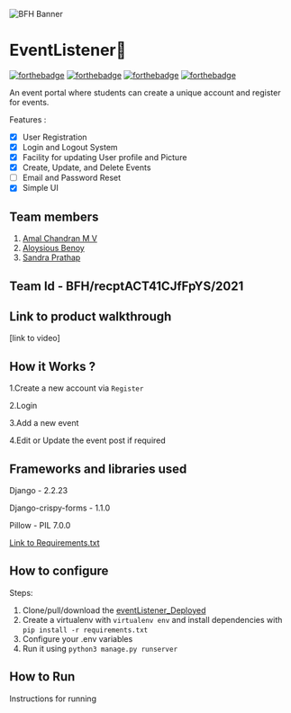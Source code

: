 ![BFH Banner](https://trello-attachments.s3.amazonaws.com/542e9c6316504d5797afbfb9/542e9c6316504d5797afbfc1/39dee8d993841943b5723510ce663233/Frame_19.png)
# EventListener📝
[![forthebadge](https://forthebadge.com/images/badges/made-with-python.svg)](https://forthebadge.com)
[![forthebadge](https://forthebadge.com/images/badges/uses-html.svg)](https://forthebadge.com)
[![forthebadge](https://forthebadge.com/images/badges/uses-css.svg)](https://forthebadge.com)
[![forthebadge](https://forthebadge.com/images/badges/built-with-love.svg)](https://forthebadge.com)

An event portal where students can create a unique account and register for events. 

Features :
- [x] User Registration 
- [x] Login and Logout System
- [x] Facility for updating User profile and Picture 
- [x] Create, Update, and Delete Events
- [ ] Email and Password Reset
- [x] Simple UI 
## Team members
1. [Amal Chandran M V](https://github.com/AmalChandru)
2. [Aloysious Benoy](https://github.com/aloysiousBenoy)
3. [Sandra Prathap](https://github.com/SandhraPrathap)
## Team Id - BFH/recptACT41CJfFpYS/2021
## Link to product walkthrough
[link to video]
## How it Works ?
1.Create a new account via `Register`

2.Login

3.Add a new event

4.Edit or Update the event post if required

## Frameworks and libraries used
Django - 2.2.23

Django-crispy-forms - 1.1.0

Pillow - PIL 7.0.0

[Link to Requirements.txt](https://github.com/AmalChandru/eventListenerServer/blob/master/requirements.txt)

## How to configure

Steps:

1. Clone/pull/download the [eventListener_Deployed](https://github.com/AmalChandru/eventListener_Deployed)
2. Create a virtualenv with `virtualenv env` and install dependencies with `pip install -r requirements.txt`
3. Configure your .env variables
4. Run it using `python3 manage.py runserver`



## How to Run
Instructions for running
